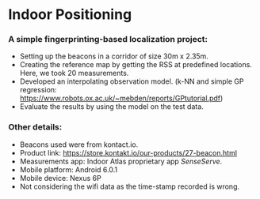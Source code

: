 # Indoor Positioning

### A simple fingerprinting-based localization project:

- Setting up the beacons in a corridor of size 30m x 2.35m. 
- Creating the reference map by getting the RSS at predefined locations. Here, we took 20 measurements.
- Developed an interpolating observation model. (k-NN and simple GP regression: https://www.robots.ox.ac.uk/~mebden/reports/GPtutorial.pdf)
- Evaluate the results by using the model on the test data.

### Other details:
- Beacons used were from kontact.io.
- Product link: https://store.kontakt.io/our-products/27-beacon.html
- Measurements app: Indoor Atlas proprietary app *SenseServe*.
- Mobile platform: Android 6.0.1
- Mobile device: Nexus 6P
- Not considering the wifi data as the time-stamp recorded is wrong. 

